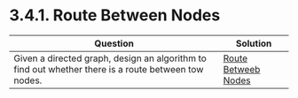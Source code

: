 # 3.4.1. Route Between Nodes
| **Question** | **Solution** |
|--------------|--------------|
| Given a directed graph, design an algorithm to find out whether there is a route between tow nodes. | [Route Betweeb Nodes](TreesAndGraphs/route-between-nodes/) |